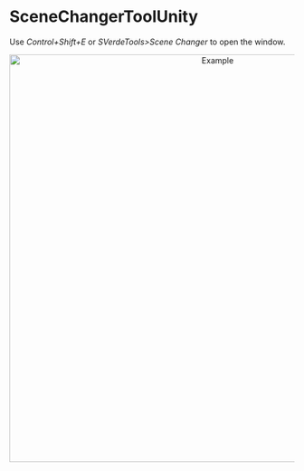 # SceneChangerToolUnity
<p>Use <i>Control+Shift+E</i> or <i>SVerdeTools>Scene Changer</i> to open the window.</p>
<p align="center">
  <img src="https://github.com/sverdegd/SceneChangerToolUnity/blob/master/ReadmeImages/sceneChanger.png" width="720" title="Example">
 </p>
